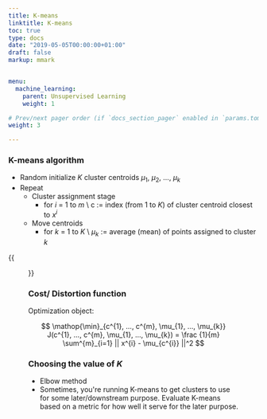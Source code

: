```yaml
---
title: K-means
linktitle: K-means
toc: true
type: docs
date: "2019-05-05T00:00:00+01:00"
draft: false
markup: mmark


menu:
  machine_learning:
    parent: Unsupervised Learning
    weight: 1

# Prev/next pager order (if `docs_section_pager` enabled in `params.toml`)
weight: 3

---
```


### K-means algorithm
* Random initialize $K$ cluster centroids $\mu_{1}$, $\mu_{2}$, ..., $\mu_{k}$
* Repeat
  - Cluster assignment stage
      - for $i$ = 1 to $m$ \\
        c := index (from 1 to $K$) of cluster centroid closest to $x^{i}$
  - Move centroids
      - for $k$ = 1 to $K$ \\
        $\mu_{k}$ := average (mean) of points assigned to cluster $k$

{{<figure src = "k-means.png">}}

### Cost/ Distortion function
Optimization object:

$$
\mathop{\min}_{c^{1}, ..., c^{m}, \mu_{1}, ..., \mu_{k}} J(c^{1}, ..., c^{m}, \mu_{1}, ..., \mu_{k}) = \frac {1}{m} \sum^{m}_{i=1} || x^{i} - \mu_{c^{i}} ||^2
$$

### Choosing the value of $K$

* Elbow method
* Sometimes, you're running K-means to get clusters to use for some later/downstream purpose. Evaluate K-means based on a metric for how well it serve for the later purpose.
